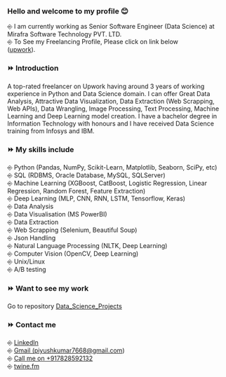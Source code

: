 ### Hello and welcome to my profile 😊
⎆ I am currently working as Senior Software Engineer (Data Science) at Mirafra Software Technology PVT. LTD.  
⎆ To See my Freelancing Profile, Please click on link below  
 (<a href='https://www.upwork.com/o/profiles/users/~018931749836781421/'>upwork</a>).       
      
### ⏩ Introduction    
A top-rated freelancer on Upwork having around 3 years of working experience in Python and Data Science domain. I can offer Great Data Analysis, Attractive Data Visualization, Data Extraction (Web Scrapping, Web APIs), Data Wrangling, Image Processing, Text Processing, Machine Learning and Deep Learning model creation. I have a bachelor degree in Information Technology with honours and I have received Data Science training from Infosys and IBM.  

### ⏩ My skills include  
⎆ Python (Pandas, NumPy, Scikit-Learn, Matplotlib, Seaborn, SciPy, etc)  
⎆ SQL (RDBMS, Oracle Database, MySQL, SQLServer)  
⎆ Machine Learning (XGBoost, CatBoost, Logistic Regression, Linear Regression, Random Forest, Feature Extraction)  
⎆ Deep Learning (MLP, CNN, RNN, LSTM, Tensorflow, Keras)   
⎆ Data Analysis  
⎆ Data Visualisation (MS PowerBI)  
⎆ Data Extraction  
⎆ Web Scrapping (Selenium, Beautiful Soup)  
⎆ Json Handling  
⎆ Natural Language Processing (NLTK, Deep Learning)  
⎆ Computer Vision (OpenCV, Deep Learning)  
⎆ Unix/Linux  
⎆ A/B testing   
  
### ⏩ Want to see my work
Go to repository <a href = 'https://github.com/Mr-Piyush-Kumar/Data_Science_Projects'>Data_Science_Projects</a>   
  
### ⏩ Contact me  
⎆ <a href = 'https://www.linkedin.com/in/piyushkumar7668/'>LinkedIn</a>  
⎆ <a href = 'mailto: piyushkumar7668@gmail.com'>Gmail (piyushkumar7668@gmail.com)</a>  
⎆ <a href = 'tel:+917828592132'>Call me on +917828592132</a>  
⎆ <a href = 'https://www.twine.fm/MrPiyushKumar'>twine.fm</a>
